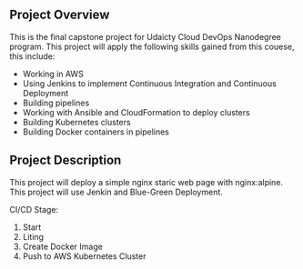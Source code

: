 
## Project Overview
This is the final capstone project for Udaicty Cloud DevOps Nanodegree program. This project will apply the following skills gained from this couese, this include:

- Working in AWS
- Using Jenkins to implement Continuous Integration and Continuous Deployment
- Building pipelines
- Working with Ansible and CloudFormation to deploy clusters
- Building Kubernetes clusters
- Building Docker containers in pipelines

## Project Description 
This project will deploy a simple nginx staric web page with nginx:alpine. This project will use Jenkin and Blue-Green Deployment.

CI/CD Stage:
1. Start
2. Liting
3. Create Docker Image
4. Push to AWS Kubernetes Cluster 


